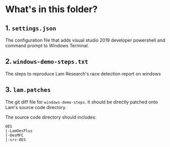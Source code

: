 # What's in this folder?

## 1. `settings.json`
The configuration file that adds visual studio 2019 developer powershell and command prompt to Windows Terminal.

## 2. `windows-demo-steps.txt`
The steps to reproduce Lam Research's race detection report on windows

## 3. `lam.patches`
The git diff file for `windows-demo-steps`.
It should be directly patched onto Lam's source code directory.

The source code directory should includes:
```
OES
|-LamOesPlus
|-OesMFC
|-src-OES
```
